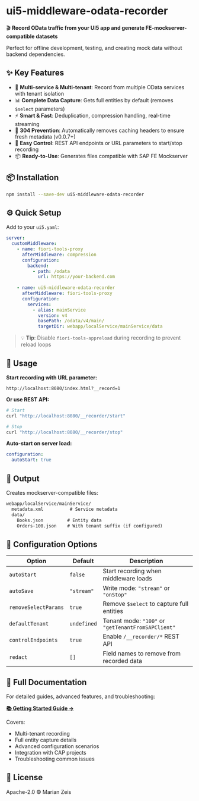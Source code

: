 # ui5-middleware-odata-recorder

🎬 **Record OData traffic from your UI5 app and generate FE-mockserver-compatible datasets**

Perfect for offline development, testing, and creating mock data without backend dependencies.

## ✨ Key Features

- 🔄 **Multi-service & Multi-tenant**: Record from multiple OData services with tenant isolation
- 📊 **Complete Data Capture**: Gets full entities by default (removes `$select` parameters)  
- ⚡ **Smart & Fast**: Deduplication, compression handling, real-time streaming
- 🚫 **304 Prevention**: Automatically removes caching headers to ensure fresh metadata (v0.0.7+)
- 🔧 **Easy Control**: REST API endpoints or URL parameters to start/stop recording
- 📦 **Ready-to-Use**: Generates files compatible with SAP FE Mockserver

## 📦 Installation

```bash
npm install --save-dev ui5-middleware-odata-recorder
```

## ⚙️ Quick Setup

Add to your `ui5.yaml`:

```yaml
server:
  customMiddleware:
    - name: fiori-tools-proxy
      afterMiddleware: compression
      configuration:
        backend:
          - path: /odata
            url: https://your-backend.com
    
    - name: ui5-middleware-odata-recorder
      afterMiddleware: fiori-tools-proxy
      configuration:
        services:
          - alias: mainService
            version: v4
            basePath: /odata/v4/main/
            targetDir: webapp/localService/mainService/data
```

> 💡 **Tip**: Disable `fiori-tools-appreload` during recording to prevent reload loops

## 🚀 Usage

**Start recording with URL parameter:**

```url
http://localhost:8080/index.html?__record=1
```

**Or use REST API:**

```bash
# Start
curl "http://localhost:8080/__recorder/start"

# Stop  
curl "http://localhost:8080/__recorder/stop"
```

**Auto-start on server load:**

```yaml
configuration:
  autoStart: true
```

## 📂 Output

Creates mockserver-compatible files:

```txt
webapp/localService/mainService/
  metadata.xml          # Service metadata
  data/
    Books.json         # Entity data  
    Orders-100.json    # With tenant suffix (if configured)
```

## 🔧 Configuration Options

| Option | Default | Description |
|--------|---------|-------------|
| `autoStart` | `false` | Start recording when middleware loads |
| `autoSave` | `"stream"` | Write mode: `"stream"` or `"onStop"` |
| `removeSelectParams` | `true` | Remove `$select` to capture full entities |
| `defaultTenant` | `undefined` | Tenant mode: `"100"` or `"getTenantFromSAPClient"` |
| `controlEndpoints` | `true` | Enable `/__recorder/*` REST API |
| `redact` | `[]` | Field names to remove from recorded data |

## 📖 Full Documentation

For detailed guides, advanced features, and troubleshooting:

**[📚 Getting Started Guide →](docs/GETTING_STARTED.md)**

Covers:

- Multi-tenant recording
- Full entity capture details  
- Advanced configuration scenarios
- Integration with CAP projects
- Troubleshooting common issues

## 📄 License

Apache-2.0 © Marian Zeis